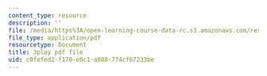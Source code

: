 ```yaml
---
content_type: resource
description: ''
file: /media/https%3A/open-learning-course-data-rc.s3.amazonaws.com/res-15-003-shaping-the-future-of-work-15-662x-spring-2016/c0fefed2f170e0c1a088774cf67233be_Q67wzxKElp8.pdf
file_type: application/pdf
resourcetype: Document
title: 3play pdf file
uid: c0fefed2-f170-e0c1-a088-774cf67233be
---
```


